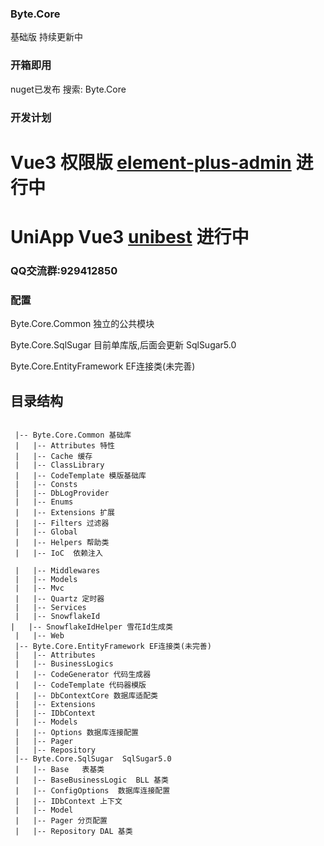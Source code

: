 ### Byte.Core
基础版  持续更新中

### 开箱即用
nuget已发布 搜索: Byte.Core



### 开发计划
#  Vue3 权限版  [element-plus-admin](https://element-plus-admin-doc.cn/)  进行中
#  UniApp Vue3  [unibest](https://codercup.github.io/unibest-docs/)  进行中

###  QQ交流群:929412850


### 配置
  Byte.Core.Common 独立的公共模块

  Byte.Core.SqlSugar 目前单库版,后面会更新 SqlSugar5.0

  Byte.Core.EntityFramework EF连接类(未完善)

## 目录结构
```shell

 |-- Byte.Core.Common 基础库
 |   |-- Attributes 特性
 |   |-- Cache 缓存
 |   |-- ClassLibrary
 |   |-- CodeTemplate 模版基础库
 |   |-- Consts
 |   |-- DbLogProvider
 |   |-- Enums 
 |   |-- Extensions 扩展
 |   |-- Filters 过滤器
 |   |-- Global
 |   |-- Helpers 帮助类
 |   |-- IoC  依赖注入

 |   |-- Middlewares
 |   |-- Models
 |   |-- Mvc
 |   |-- Quartz 定时器
 |   |-- Services
 |   |-- SnowflakeId
|	|-- SnowflakeIdHelper 雪花Id生成类
 |   |-- Web
 |-- Byte.Core.EntityFramework EF连接类(未完善)
 |   |-- Attributes
 |   |-- BusinessLogics
 |   |-- CodeGenerator 代码生成器
 |   |-- CodeTemplate 代码器模版
 |   |-- DbContextCore 数据库适配类
 |   |-- Extensions
 |   |-- IDbContext
 |   |-- Models
 |   |-- Options 数据库连接配置
 |   |-- Pager
 |   |-- Repository
 |-- Byte.Core.SqlSugar  SqlSugar5.0
 |   |-- Base   表基类
 |   |-- BaseBusinessLogic  BLL 基类
 |   |-- ConfigOptions  数据库连接配置
 |   |-- IDbContext 上下文
 |   |-- Model  
 |   |-- Pager 分页配置
 |   |-- Repository DAL 基类

```
